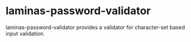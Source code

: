 # laminas-password-validator

laminas-password-validator provides a validator for character-set based input validation.